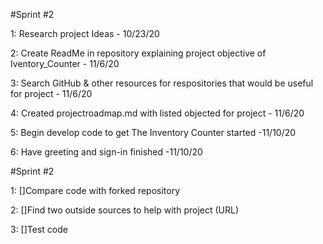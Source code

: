 #Sprint #2

1: Research project Ideas - 10/23/20

2: Create ReadMe in repository explaining project objective of Iventory_Counter - 11/6/20

3: Search GitHub & other resources for respositories that would be useful for project - 11/6/20

4: Created projectroadmap.md with listed objected for project - 11/6/20

5: Begin develop code to get The Inventory Counter started -11/10/20

6: Have greeting and sign-in finished -11/10/20                                                              

#Sprint #2 

1: []Compare code with forked repository

2: []Find two outside sources to help with project (URL)

3: []Test code
